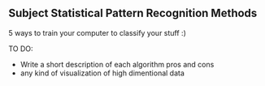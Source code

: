 ## Subject Statistical Pattern Recognition Methods
5 ways to train your computer to classify your stuff :)

TO DO:
- Write a short description of each algorithm pros and cons
- any kind of visualization of high dimentional data
